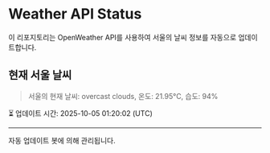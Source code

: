 
# Weather API Status

이 리포지토리는 OpenWeather API를 사용하여 서울의 날씨 정보를 자동으로 업데이트합니다.

## 현재 서울 날씨
> 서울의 현재 날씨: overcast clouds, 온도: 21.95°C, 습도: 94%

⏳ 업데이트 시간: 2025-10-05 01:20:02 (UTC)

---
자동 업데이트 봇에 의해 관리됩니다.
